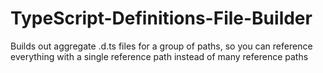 TypeScript-Definitions-File-Builder
===================================

Builds out aggregate .d.ts files for a group of paths, so you can reference everything with a single reference path instead of many reference paths

